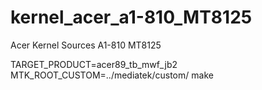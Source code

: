 kernel_acer_a1-810_MT8125
=========================

Acer Kernel Sources A1-810 MT8125

TARGET_PRODUCT=acer89_tb_mwf_jb2 MTK_ROOT_CUSTOM=../mediatek/custom/ make
